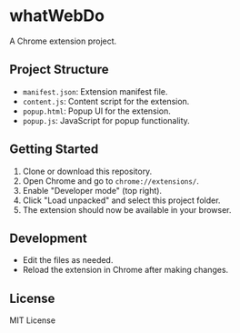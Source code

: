 # whatWebDo

A Chrome extension project.

## Project Structure

- `manifest.json`: Extension manifest file.
- `content.js`: Content script for the extension.
- `popup.html`: Popup UI for the extension.
- `popup.js`: JavaScript for popup functionality.

## Getting Started

1. Clone or download this repository.
2. Open Chrome and go to `chrome://extensions/`.
3. Enable "Developer mode" (top right).
4. Click "Load unpacked" and select this project folder.
5. The extension should now be available in your browser.

## Development
- Edit the files as needed.
- Reload the extension in Chrome after making changes.

## License
MIT License
